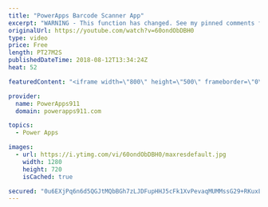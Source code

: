 ```yaml
---
title: "PowerApps Barcode Scanner App"
excerpt: "WARNING - This function has changed. See my pinned comments for more info.   updated 3/2/2019 PowerApps Barcode Scanner - Updated! https://youtu.be/kWUvttbYpu4 this new video is what you need.   In this video, you will learn how to use the PowerApps Barcode Scanner function. Turns out the Barcode Scanner"
originalUrl: https://youtube.com/watch?v=60ondObDBH0
type: video
price: Free
length: PT27M2S
publishedDateTime: 2018-08-12T13:34:24Z
heat: 52

featuredContent: "<iframe width=\"800\" height=\"500\" frameborder=\"0\" src=\"https://www.youtube.com/embed/60ondObDBH0\" allow=\"accelerometer; autoplay; encrypted-media; gyroscope; picture-in-picture\" allowfullscreen></iframe>"

provider:
  name: PowerApps911
  domain: powerapps911.com

topics:
  - Power Apps

images:
  - url: https://i.ytimg.com/vi/60ondObDBH0/maxresdefault.jpg
    width: 1280
    height: 720
    isCached: true

secured: "0u6EXjPq6n6d5QGJtMQbBGh7zLJDFupHHJ5cFk1XvPevaqMUMMssG29+RKuxLmpozIwYgIFXL/n5ayhqunWNmBYZoApg2IgkBujjVJZ298tc0yyLifx01Bwg2J+GnnsRoITXisoxM7dVFfKmIsG1R9kNS/29gSmvYaW8ujqETzkex/CZjYdZU1Ba53m5ZwbEvsGMNAafjFj1o5zeW9X/CfG+WOrpaJ66/5+67lo/2yujdq0wVOlQSxQU63NIA7F1ifFN7tzJxEjEswKJbQNiKMi9SJr0Jgg8eR/JSeewDtl4RtEEvpm+da89fD+v/F7RrzoV3BlhkqgMDFnXhv05wrmEJQ/AWa3L6eL0042JNL4WQKE+PemzLXnptatIZ8tHpiUIKYVuaqqJFUZ+C/JSKDbW4kti64ckR0Zk7kv7y/Y=;dKxD2ZGmBOa2pdxXvrexEg=="
---
```



